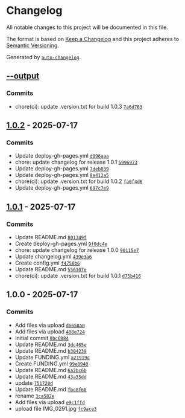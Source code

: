 # Changelog

All notable changes to this project will be documented in this file.

The format is based on [Keep a Changelog](https://keepachangelog.com/en/1.0.0/)
and this project adheres to [Semantic Versioning](https://semver.org/spec/v2.0.0.html).

Generated by [`auto-changelog`](https://github.com/CookPete/auto-changelog).

## [--output](https://github.com/nqdev-storage/s3-000/compare/1.0.2...--output)

### Commits

- chore(ci): update .version.txt for build 1.0.3 [`7a6d763`](https://github.com/nqdev-storage/s3-000/commit/7a6d763d5b5c7569526f2870a767ddc57b80572b)

## [1.0.2](https://github.com/nqdev-storage/s3-000/compare/1.0.1...1.0.2) - 2025-07-17

### Commits

- Update deploy-gh-pages.yml [`d096aaa`](https://github.com/nqdev-storage/s3-000/commit/d096aaa2ea09534984f623db5324b999e56b3aab)
- chore: update changelog for release 1.0.1 [`5996973`](https://github.com/nqdev-storage/s3-000/commit/59969739799e79c57728c1a21d995ddc7e50a54d)
- Update deploy-gh-pages.yml [`7deb039`](https://github.com/nqdev-storage/s3-000/commit/7deb039aa651f896df95926cd8aacf0c8757c205)
- Update deploy-gh-pages.yml [`8e412a5`](https://github.com/nqdev-storage/s3-000/commit/8e412a5c5c8f446e11f6ade812fc14cb9c1f33bd)
- chore(ci): update .version.txt for build 1.0.2 [`fa0f4d6`](https://github.com/nqdev-storage/s3-000/commit/fa0f4d69f31503dac401cd2f9a157d36b2949a80)
- Update deploy-gh-pages.yml [`697c7e9`](https://github.com/nqdev-storage/s3-000/commit/697c7e95437b8a83756b2660e440a96677d29e4c)

## [1.0.1](https://github.com/nqdev-storage/s3-000/compare/1.0.0...1.0.1) - 2025-07-17

### Commits

- Update README.md [`801349f`](https://github.com/nqdev-storage/s3-000/commit/801349fdd08b275eb4033f9aac5dab4a4cc04905)
- Create deploy-gh-pages.yml [`9f0dc4e`](https://github.com/nqdev-storage/s3-000/commit/9f0dc4ec1d4103613ea2a19efc6a22e125ef0707)
- chore: update changelog for release 1.0.0 [`90115e7`](https://github.com/nqdev-storage/s3-000/commit/90115e74212385c5e5367712693e49d969195820)
- Update changelog.yml [`439e3a6`](https://github.com/nqdev-storage/s3-000/commit/439e3a64acd81e9908f14c2d692a535d60d97ad6)
- Create config.yml [`f4750b6`](https://github.com/nqdev-storage/s3-000/commit/f4750b6ecbdec7c56770bb14ecaf01739d1c75e4)
- Update README.md [`556107e`](https://github.com/nqdev-storage/s3-000/commit/556107e134c7bd1d21dd0692342cf342e52a4caf)
- chore(ci): update .version.txt for build 1.0.1 [`d75b416`](https://github.com/nqdev-storage/s3-000/commit/d75b416e84a237448f40d8094ebd258f730b5f9e)

## 1.0.0 - 2025-07-17

### Commits

- Add files via upload [`d6658a0`](https://github.com/nqdev-storage/s3-000/commit/d6658a0484e870f30f2ae3b2e5f46daf7c3c1c6b)
- Add files via upload [`408e724`](https://github.com/nqdev-storage/s3-000/commit/408e72443bca9ab1ed406663db063d31f8be5898)
- Initial commit [`0bc6884`](https://github.com/nqdev-storage/s3-000/commit/0bc6884919953aa6ce1b73172478fc23e21042b6)
- Update README.md [`3dc465e`](https://github.com/nqdev-storage/s3-000/commit/3dc465e1e448fb31c26e725b8e95b486bde99e0f)
- Update README.md [`b304239`](https://github.com/nqdev-storage/s3-000/commit/b3042394fcdcee3bd131ff76f302dfba6e35121c)
- Update FUNDING.yml [`a21919c`](https://github.com/nqdev-storage/s3-000/commit/a21919cda712d91ff2fc6590117ded2a8a8f2fd5)
- Create FUNDING.yml [`99e8940`](https://github.com/nqdev-storage/s3-000/commit/99e894054e8afcd1fde7f19cd2a810ff6382a9eb)
- Update README.md [`6a2bc6b`](https://github.com/nqdev-storage/s3-000/commit/6a2bc6bcbc051d15f43489f7f49258879024b845)
- Update README.md [`43a35dd`](https://github.com/nqdev-storage/s3-000/commit/43a35ddf50263b8f5fcccef149ee0fb1687d0a36)
- update [`751720d`](https://github.com/nqdev-storage/s3-000/commit/751720de9549e9eb2744660c983d092d36a295d1)
- Update README.md [`fbc8f68`](https://github.com/nqdev-storage/s3-000/commit/fbc8f681de9aa64c06064d6e5b1cb481643acfeb)
- rename [`3ca582e`](https://github.com/nqdev-storage/s3-000/commit/3ca582e792f71d11be682d4de36d8ff4082955c6)
- Add files via upload [`e9c1ffd`](https://github.com/nqdev-storage/s3-000/commit/e9c1ffd1637ee165e78838be64f7e72124acc57b)
- upload file IMG_0291.jpg [`fc9ace3`](https://github.com/nqdev-storage/s3-000/commit/fc9ace3bdeee902259daab910ae455d5f3a39683)
